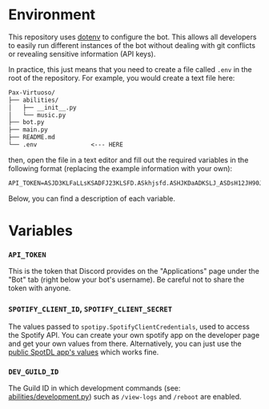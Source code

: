 # Environment

This repository uses [dotenv](https://pypi.org/project/python-dotenv/) to configure the bot. This allows all developers
to easily run different instances of the bot without dealing with git conflicts or revealing sensitive information (API keys).

In practice, this just means that you need to create a file called `.env` in the root of the repository.
For example, you would create a text file here:

```txt
Pax-Virtuoso/
├── abilities/
│   ├── __init__.py
│   └── music.py
├── bot.py
├── main.py
├── README.md
└── .env               <--- HERE
```

then, open the file in a text editor and fill out the required variables in the following format (replacing the example information with your own):

```txt
API_TOKEN=ASJD3KLFaLLsKSADFJ23KLSFD.ASkhjsfd.ASHJKDaADKSLJ_ASDsH12JH90JlpPASM23
```

Below, you can find a description of each variable.

# Variables

### `API_TOKEN`

This is the token that Discord provides on the "Applications" page under the "Bot" tab (right below your bot's username). Be careful not to share the token with anyone.


### `SPOTIFY_CLIENT_ID`, `SPOTIFY_CLIENT_SECRET`

The values passed to `spotipy.SpotifyClientCredentials`, used to access the Spotify API.
You can create your own spotify app on the developer page and get your own values from there.
Alternatively, you can just use the [public SpotDL app's values](https://github.com/spotDL/spotify-downloader/blob/920442e134292e892b762b4fdf7f69aeafc3c972/spotdl/utils/config.py#L252-L253) which works fine.

### `DEV_GUILD_ID`

The Guild ID in which development commands (see: [abilities/development.py](./abilities/development.py)) such as `/view-logs` and `/reboot` are enabled.
